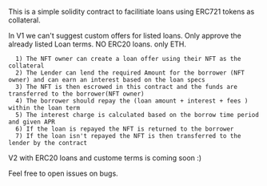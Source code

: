 This is a simple solidity contract to facilitiate loans using ERC721 tokens as collateral. 

In V1 we can't suggest custom offers for listed loans. Only approve the already listed Loan terms. NO ERC20 loans. only ETH.

      1) The NFT owner can create a loan offer using their NFT as the collateral 
      2) The Lender can lend the required Amount for the borrower (NFT owner) and can earn an interest based on the loan specs
      3) The NFT is then escrowed in this contract and the funds are transferred to the borrower(NFT owner)
      4) The borrower should repay the (loan amount + interest + fees ) within the loan term 
      5) The interest charge is calculated based on the borrow time period and given APR
      6) If the loan is repayed the NFT is returned to the borrower
      7) If the loan isn't repayed the NFT is then transferred to the lender by the contract

V2 with ERC20 loans and custome terms is coming soon :)

Feel free to open issues on bugs.
